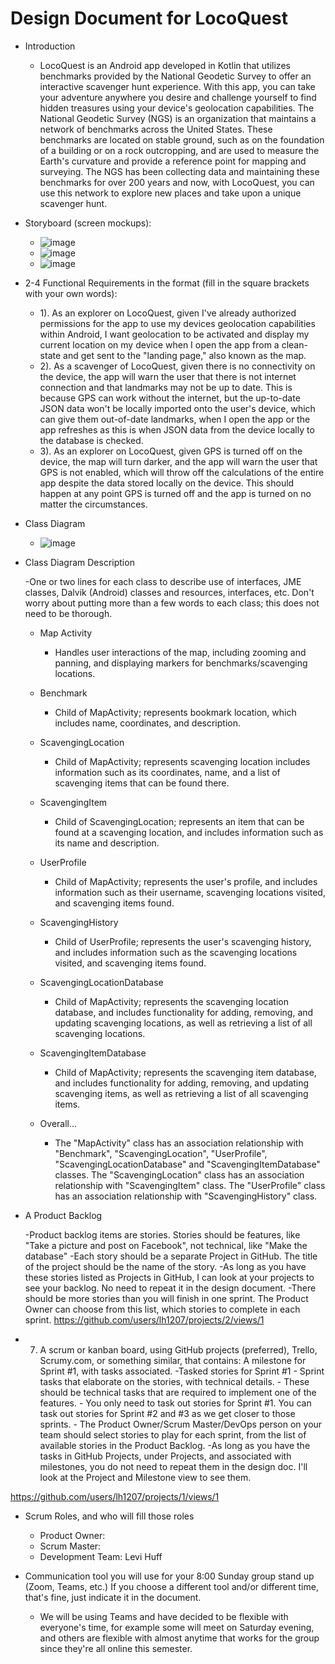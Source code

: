 # Design Document for LocoQuest

- Introduction
    - LocoQuest is an Android app developed in Kotlin that utilizes benchmarks provided by the National Geodetic Survey to offer an interactive scavenger hunt experience. With this app, you can take your adventure anywhere you desire and challenge yourself to find hidden treasures using your device's geolocation capabilities. The National Geodetic Survey (NGS) is an organization that maintains a network of benchmarks across the United States. These benchmarks are located on stable ground, such as on the foundation of a building or on a rock outcropping, and are used to measure the Earth's curvature and provide a reference point for mapping and surveying. The NGS has been collecting data and maintaining these benchmarks for over 200 years and now, with LocoQuest, you can use this network to explore new places and take upon a unique scavenger hunt.

- Storyboard (screen mockups):

    - ![image](https://github.com/lh1207/LocoQuest/blob/main/ScreenMockups/login_screen.png?raw=true)
    - ![image](https://github.com/lh1207/LocoQuest/blob/main/ScreenMockups/map_screen.png?raw=true)
    - ![image](https://github.com/lh1207/LocoQuest/blob/main/ScreenMockups/history_screen.png?raw=true)


- 2-4 Functional Requirements in the format (fill in the square brackets with your own words):
    - 1). As an explorer on LocoQuest, given I've already authorized permissions for the app to use my devices geolocation capabilities within Android, I want geolocation to be activated and display my current location on my device when I open the app from a clean-state and get sent to the "landing page," also known as the map.
    - 2). As a scavenger of LocoQuest, given there is no connectivity on the device, the app will warn the user that there is not internet connection and that landmarks may not be up to date. This is because GPS can work without the internet, but the up-to-date JSON data won't be locally imported onto the user's device, which can give them out-of-date landmarks, when I open the app or the app refreshes as this is when JSON data from the device locally to the database is checked.
    - 3). As an explorer on LocoQuest, given GPS is turned off on the device, the map will turn darker, and the app will warn the user that GPS is not enabled, which will throw off the calculations of the entire app despite the data stored locally on the device. This should happen at any point GPS is turned off and the app is turned on no matter the circumstances. 


- Class Diagram

    - ![image](https://user-images.githubusercontent.com/100445409/215296810-21949c79-ca17-41f0-8f75-0233242b2453.png)

- Class Diagram Description

    -One or two lines for each class to describe  use of interfaces, JME classes, Dalvik (Android) classes and resources, interfaces, etc.  Don't worry about putting more than a few words to each class; this does not need to be thorough.
    
    - Map Activity
        - Handles user interactions of the map, including zooming and panning, and displaying markers for benchmarks/scavenging locations.

    - Benchmark
        - Child of MapActivity; represents bookmark location, which includes name, coordinates, and description.

    - ScavengingLocation
        - Child of MapActivity;  represents scavenging location includes information such as its coordinates, name, and a list of scavenging items that can be found there.

    - ScavengingItem
        - Child of ScavengingLocation; represents an item that can be found at a scavenging location, and includes information such as its name and description.

    - UserProfile
        - Child of MapActivity; represents the user's profile, and includes information such as their username, scavenging locations visited, and scavenging items found.
        
    - ScavengingHistory
        - Child of UserProfile; represents the user's scavenging history, and includes information such as the scavenging locations visited, and scavenging items found.
       
    - ScavengingLocationDatabase
        - Child of MapActivity; represents the scavenging location database, and includes functionality for adding, removing, and updating scavenging locations, as well as retrieving a list of all scavenging locations.

    - ScavengingItemDatabase
        - Child of MapActivity; represents the scavenging item database, and includes functionality for adding, removing, and updating scavenging items, as well as retrieving a list of all scavenging items.

    - Overall...
        - The "MapActivity" class has an association relationship with "Benchmark", "ScavengingLocation", "UserProfile", "ScavengingLocationDatabase" and "ScavengingItemDatabase" classes. The "ScavengingLocation" class has an association relationship with "ScavengingItem" class. The "UserProfile" class has an association relationship with "ScavengingHistory" class.


- A Product Backlog

    -Product backlog items are stories.  Stories should be features, like "Take a picture and post on Facebook", not technical, like "Make the database"
        -Each story should be a separate Project in GitHub.  The title of the project should be the name of the story.
            -As long as you have these stories listed as Projects in GitHub, I can look at your projects to see your backlog.  No need to repeat it in the design document.
        -There should be more stories than you will finish in one sprint.  The Product Owner can choose from this list, which stories to complete in each sprint.
        https://github.com/users/lh1207/projects/2/views/1

- 7) A scrum or kanban board, using GitHub projects (preferred), Trello, Scrumy.com, or something similar, that contains:
A milestone for Sprint #1, with tasks associated.
        -Tasked stories for Sprint #1
            - Sprint tasks that elaborate on the stories, with technical details.
            - These should be technical tasks that are required to implement one of the features.
            - You only need to task out stories for Sprint #1.  You can task out stories for Sprint #2 and #3 as we get closer to those sprints.
                - The Product Owner/Scrum Master/DevOps person on your team should select stories to play for each sprint, from the list of available stories in the Product Backlog.
            -As long as you have the tasks in GitHub Projects, under Projects, and associated with milestones, you do not need to repeat them in the design doc.  I'll look at the Project and Milestone view to see them.

https://github.com/users/lh1207/projects/1/views/1

- Scrum Roles, and who will fill those roles
    - Product Owner:
    - Scrum Master:
    - Development Team: Levi Huff

- Communication tool you will use for your 8:00 Sunday group stand up (Zoom, Teams, etc.)  If you choose a different tool and/or different time, that's fine, just indicate it in the document.
    - We will be using Teams and have decided to be flexible with everyone's time, for example some will meet on Saturday evening, and others are flexible with almost anytime that works for the group since they're all online this semester.
